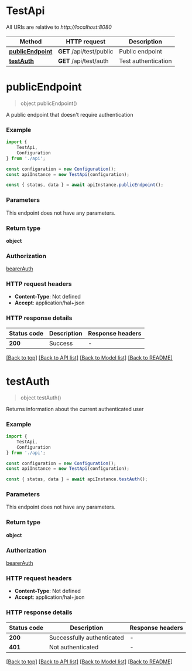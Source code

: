 # TestApi

All URIs are relative to *http://localhost:8080*

|Method | HTTP request | Description|
|------------- | ------------- | -------------|
|[**publicEndpoint**](#publicendpoint) | **GET** /api/test/public | Public endpoint|
|[**testAuth**](#testauth) | **GET** /api/test/auth | Test authentication|

# **publicEndpoint**
> object publicEndpoint()

A public endpoint that doesn\'t require authentication

### Example

```typescript
import {
    TestApi,
    Configuration
} from './api';

const configuration = new Configuration();
const apiInstance = new TestApi(configuration);

const { status, data } = await apiInstance.publicEndpoint();
```

### Parameters
This endpoint does not have any parameters.


### Return type

**object**

### Authorization

[bearerAuth](../README.md#bearerAuth)

### HTTP request headers

 - **Content-Type**: Not defined
 - **Accept**: application/hal+json


### HTTP response details
| Status code | Description | Response headers |
|-------------|-------------|------------------|
|**200** | Success |  -  |

[[Back to top]](#) [[Back to API list]](../README.md#documentation-for-api-endpoints) [[Back to Model list]](../README.md#documentation-for-models) [[Back to README]](../README.md)

# **testAuth**
> object testAuth()

Returns information about the current authenticated user

### Example

```typescript
import {
    TestApi,
    Configuration
} from './api';

const configuration = new Configuration();
const apiInstance = new TestApi(configuration);

const { status, data } = await apiInstance.testAuth();
```

### Parameters
This endpoint does not have any parameters.


### Return type

**object**

### Authorization

[bearerAuth](../README.md#bearerAuth)

### HTTP request headers

 - **Content-Type**: Not defined
 - **Accept**: application/hal+json


### HTTP response details
| Status code | Description | Response headers |
|-------------|-------------|------------------|
|**200** | Successfully authenticated |  -  |
|**401** | Not authenticated |  -  |

[[Back to top]](#) [[Back to API list]](../README.md#documentation-for-api-endpoints) [[Back to Model list]](../README.md#documentation-for-models) [[Back to README]](../README.md)

